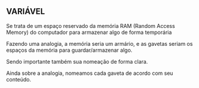 ## VARIÁVEL

Se trata de um espaço reservado da memória RAM (Random Access Memory) do computador para armazenar algo de forma temporária

Fazendo uma analogia, a memória seria um armário, e as gavetas seriam os espaços da memória para guardar/armazenar algo.

Sendo importante também sua nomeação de forma clara.

Ainda sobre a analogia, nomeamos cada gaveta de acordo com seu conteúdo.